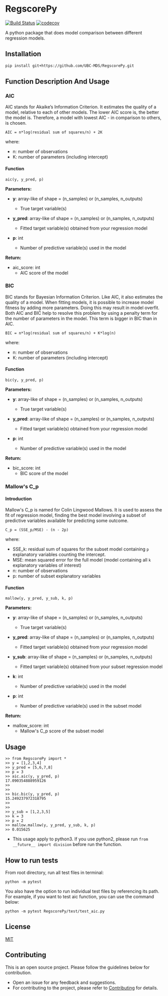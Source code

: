 
# RegscorePy

[![Build Status](https://travis-ci.org/UBC-MDS/RegscorePy.svg?branch=master)](https://travis-ci.org/UBC-MDS/RegscorePy) [![codecov](https://codecov.io/gh/simrnsethi/regscore-py/branch/master/graphs/badge.svg)](https://codecov.io/gh/simrnsethi/regscore-py)


A python package that does model comparison between different regression models.

## Installation

```bash
pip install git+https://github.com/UBC-MDS/RegscorePy.git
```


## **Function Description And Usage**


### AIC

AIC stands for Akaike’s Information Criterion. It estimates the quality of a model, relative to each of other models. The lower AIC score is, the better the model is. Therefore, a model with lowest AIC - in comparison to others, is chosen.

```
AIC = n*log(residual sum of squares/n) + 2K
```

where:
- n: number of observations
- K: number of parameters (including intercept)

#### Function

```
aic(y, y_pred, p)
```

**Parameters:**

* **y**: array-like of shape = (n_samples) or (n_samples, n_outputs)
  * True target variable(s)

* **y_pred**: array-like of shape = (n_samples) or (n_samples, n_outputs)
  * Fitted target variable(s) obtained from your regression model

* **p**: int
  * Number of predictive variable(s) used in the model

**Return:**
* aic_score: int
  * AIC score of the model


### BIC

BIC stands for Bayesian Information Criterion. Like AIC, it also estimates the quality of a model. When fitting models, it is possible to increase model fitness by adding more parameters. Doing this may result in model overfit. Both AIC and BIC help to resolve this problem by using a penalty term for the number of parameters in the model. This term is bigger in BIC than in AIC.

```
BIC = n*log(residual sum of squares/n) + K*log(n)
```

where:
- n: number of observations
- K: number of parameters (including intercept)

#### Function

```
bic(y, y_pred, p)
```
**Parameters:**
* **y**: array-like of shape = (n_samples) or (n_samples, n_outputs)
  * True target variable(s)

* **y_pred**: array-like of shape = (n_samples) or (n_samples, n_outputs)
  * Fitted target variable(s) obtained from your regression model

* **p**: int
  * Number of predictive variable(s) used in the model

**Return:**
* bic_score: int
  * BIC score of the model


### Mallow's C_p

#### Introduction

Mallow's C_p is named for Colin Lingwood Mallows. It is used to assess the fit of regression model, finding the best model involving a subset of predictive variables available for predicting some outcome.

```
C_p = (SSE_p/MSE) - (n - 2p)
```

where:
- SSE_k: residual sum of squares for the subset model containing `p` explanatory
variables counting the intercept.
- MSE: mean squared error for the full model (model containing all `k` explanatory variables of interest)
- n: number of observations
- p: number of subset explanatory variables

#### Function

```
mallow(y, y_pred, y_sub, k, p)
```

**Parameters:**

* **y**: array-like of shape = (n_samples) or (n_samples, n_outputs)
  * True target variable(s)

* **y_pred**: array-like of shape = (n_samples) or (n_samples, n_outputs)
  * Fitted target variable(s) obtained from your regression model

* **y_sub**: array-like of shape = (n_samples) or (n_samples, n_outputs)
  * Fitted target variable(s) obtained from your subset regression model

* **k**: int
  * Number of predictive variable(s) used in the model

* **p**: int
  * Number of predictive variable(s) used in the subset model

**Return:**

* mallow_score: int
  * Mallow's C_p score of the subset model


## Usage

```
>> from RegscorePy import *
>> y = [1,2,3,4]
>> y_pred = [5,6,7,8]
>> p = 3
>> aic.aic(y, y_pred, p)
17.090354888959126
>>
>>
>> bic.bic(y, y_pred, p)
15.249237972318795
>>
>>
>> y_sub = [1,2,3,5]
>> k = 3
>> p = 2
>> mallow.mallow(y, y_pred, y_sub, k, p) 
>> 0.015625

```

* This usage apply to python3. If you use python2, please run `from __future__ import division` before run the function.


## How to run tests

From root directory, run all test files in terminal:

```
python -m pytest
```

You also have the option to run individual test files by referencing its path. For example, if you want to test aic function, you can use the command below: 

```
python -m pytest RegscorePy/test/test_aic.py
```

## License
[MIT](LICENSE)

## Contributing
This is an open source project. Please follow the guidelines below for contribution.
  - Open an issue for any feedback and suggestions.
  - For contributing to the project, please refer to [Contributing](CONTRIBUTING.md) for details.
